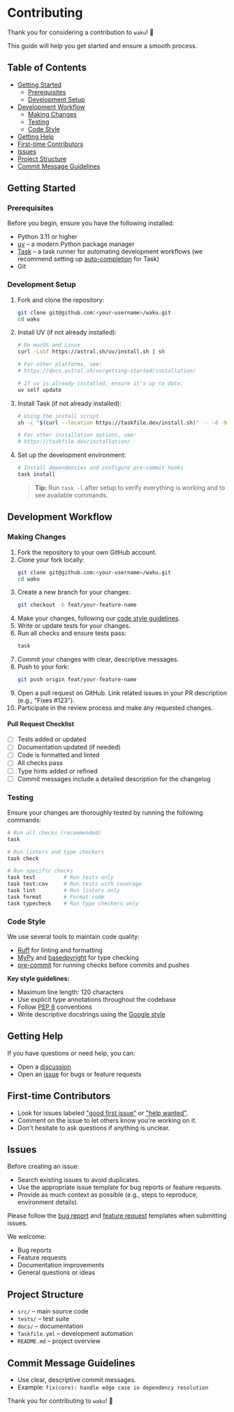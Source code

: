 # Contributing

Thank you for considering a contribution to `waku`! 🎉

This guide will help you get started and ensure a smooth process.

## Table of Contents

- [Getting Started](#getting-started)
  - [Prerequisites](#prerequisites)
  - [Development Setup](#development-setup)
- [Development Workflow](#development-workflow)
  - [Making Changes](#making-changes)
  - [Testing](#testing)
  - [Code Style](#code-style)
- [Getting Help](#getting-help)
- [First-time Contributors](#first-time-contributors)
- [Issues](#issues)
- [Project Structure](#project-structure)
- [Commit Message Guidelines](#commit-message-guidelines)

## Getting Started

### Prerequisites

Before you begin, ensure you have the following installed:

- Python 3.11 or higher
- [uv](https://docs.astral.sh/uv/getting-started/installation/) – a modern Python package manager
- [Task](https://taskfile.dev/installation/) – a task runner for automating development workflows (we recommend setting up [auto-completion](https://taskfile.dev/installation/#setup-completions) for Task)
- Git

### Development Setup

1. Fork and clone the repository:

    ```bash
    git clone git@github.com:<your-username>/waku.git
    cd waku
    ```

2. Install UV (if not already installed):

    ```bash
    # On macOS and Linux
    curl -LsSf https://astral.sh/uv/install.sh | sh

    # For other platforms, see:
    # https://docs.astral.sh/uv/getting-started/installation/

    # If uv is already installed, ensure it's up to date:
    uv self update
    ```

3. Install Task (if not already installed):

    ```bash
    # Using the install script
    sh -c "$(curl --location https://taskfile.dev/install.sh)" -- -d -b /usr/local/bin

    # For other installation options, see:
    # https://taskfile.dev/installation/
    ```

4. Set up the development environment:

    ```bash
    # Install dependencies and configure pre-commit hooks
    task install
    ```

    > **Tip:** Run `task -l` after setup to verify everything is working and to see available commands.

## Development Workflow

### Making Changes

1. Fork the repository to your own GitHub account.
2. Clone your fork locally:
    ```bash
    git clone git@github.com:<your-username>/waku.git
    cd waku
    ```
3. Create a new branch for your changes:
    ```bash
    git checkout -b feat/your-feature-name
    ```
4. Make your changes, following our [code style guidelines](#code-style).
5. Write or update tests for your changes.
6. Run all checks and ensure tests pass:
    ```bash
    task
    ```
7. Commit your changes with clear, descriptive messages.
8. Push to your fork:
    ```bash
    git push origin feat/your-feature-name
    ```
9. Open a pull request on GitHub. Link related issues in your PR description (e.g., "Fixes #123").
10. Participate in the review process and make any requested changes.

#### Pull Request Checklist
- [ ] Tests added or updated
- [ ] Documentation updated (if needed)
- [ ] Code is formatted and linted
- [ ] All checks pass
- [ ] Type hints added or refined
- [ ] Commit messages include a detailed description for the changelog

### Testing

Ensure your changes are thoroughly tested by running the following commands:

```bash
# Run all checks (recommended)
task

# Run linters and type checkers
task check

# Run specific checks
task test         # Run tests only
task test:cov     # Run tests with coverage
task lint         # Run linters only
task format       # Format code
task typecheck    # Run type checkers only
```

### Code Style

We use several tools to maintain code quality:

- [Ruff](https://github.com/astral-sh/ruff) for linting and formatting
- [MyPy](http://mypy-lang.org/) and [basedpyright](https://github.com/detachhead/basedpyright) for type checking
- [pre-commit](https://pre-commit.com/) for running checks before commits and pushes

**Key style guidelines:**

- Maximum line length: 120 characters
- Use explicit type annotations throughout the codebase
- Follow [PEP 8](https://peps.python.org/pep-0008/) conventions
- Write descriptive docstrings using the [Google style](https://google.github.io/styleguide/pyguide.html#38-comments-and-docstrings)

## Getting Help

If you have questions or need help, you can:
- Open a [discussion](https://github.com/waku-py/waku/discussions)
- Open an [issue](https://github.com/waku-py/waku/issues) for bugs or feature requests

## First-time Contributors

- Look for issues labeled ["good first issue"](https://github.com/waku-py/waku/labels/good-first-issue) or ["help wanted"](https://github.com/waku-py/waku/labels/help-wanted).
- Comment on the issue to let others know you're working on it.
- Don't hesitate to ask questions if anything is unclear.

## Issues

Before creating an issue:

- Search existing issues to avoid duplicates.
- Use the appropriate issue template for bug reports or feature requests.
- Provide as much context as possible (e.g., steps to reproduce, environment details).

Please follow the [bug report](https://github.com/waku-py/waku/issues/new?template=bug_report.md) and [feature request](https://github.com/waku-py/waku/issues/new?template=feature_request.md) templates when submitting issues.

We welcome:
- Bug reports
- Feature requests
- Documentation improvements
- General questions or ideas

## Project Structure

- `src/` – main source code
- `tests/` – test suite
- `docs/` – documentation
- `Taskfile.yml` – development automation
- `README.md` – project overview

## Commit Message Guidelines

- Use clear, descriptive commit messages.
- Example: `fix(core): handle edge case in dependency resolution`

Thank you for contributing to `waku`! 🙏
